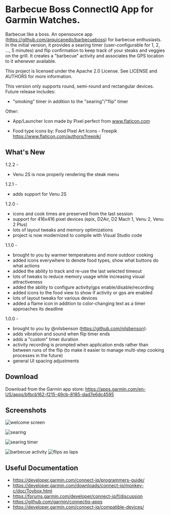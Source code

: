 # Barbecue Boss ConnectIQ App for Garmin Watches.
Barbecue like a boss. An opensource app (https://github.com/arquicanedo/barbecueboss) for barbecue enthusiasts. In the initial version, it provides a searing timer (user-configurable for 1, 2, ..., 5 minutes) and flip confirmation to keep track of your steaks and veggies on the grill. It creates a "barbecue" activity and associates the GPS location to it whenever available. 

This project is licensed under the Apache 2.0 License. See LICENSE and AUTHORS for more information.

This version only supports round, semi-round and rectangular devices. Future release includes:
- "smoking" timer in addition to the "searing"/"flip" timer

Other:
- App/Launcher Icon made by Pixel perfect from www.flaticon.com

- Food type icons by:
Food Pixel Art Icons - Freepik https://www.flaticon.com/authors/freepik/


## What's New

1.2.2 -
- Venu 2S is now properly rendering the steak menu

1.2.1 - 
- adds support for Venu 2S

1.2.0 -
- icons and cook times are preserved from the last session
- support for 416x416 pixel devices (epix, D2Air, D2 Mach 1, Venu 2, Venu 2 Plus)
- lots of layout tweaks and memory optimizations
- project is now modernized to compile with Visual Studio code 

1.1.0 -
 - brought to you by warmer temperatures and more outdoor cooking
 - added icons everywhere to denote food types, show what buttons do what actions
 - added the ability to track and re-use the last selected timeout
 - lots of tweaks to reduce memory usage while increasing visual attractiveness
 - added the ability to configure activity/gps enable/disable/recording
 - added icons to the food view to show if activity or gps are enabled
 - lots of layout tweaks for various devices
 - added a flame icon in addition to color-changing text as a timer approaches its deadline

1.0.0 - 
- brought to you by @nilsbenson (https://github.com/nilsbenson):
- adds vibration and sound when flip timer ends
- adds a "custom" timer duration
- activity recording is prompted when application ends rather than between runs of the flip (to make it easier to manage multi-step cooking processes in the future)
- general UI spacing adjustments


## Download
Download from the Garmin app store: https://apps.garmin.com/en-US/apps/bfbcb162-f215-49cb-8185-dad7e6dc4595

## Screenshots
![welcome screen](./img/BBQIQ1.png)

![searing](./img/BBQIQ2.png)

![searing timer](./img/BBQIQ3.png)

![barbecue activity](./img/BBQIQ4.png) ![flips as laps](./img/BBQIQ5.png)

## Useful Documentation
- https://developer.garmin.com/connect-iq/programmers-guide/
- https://developer.garmin.com/downloads/connect-iq/monkey-c/doc/Toybox.html
- https://forums.garmin.com/developer/connect-iq/f/discussion
- https://github.com/garmin/connectiq-apps
- https://developer.garmin.com/connect-iq/compatible-devices/

